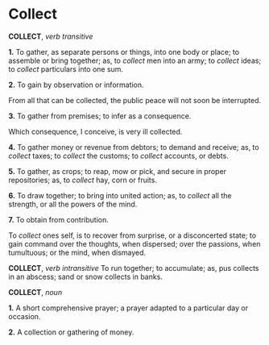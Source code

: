 # Collect

**COLLECT**, _verb transitive_

**1.** To gather, as separate persons or things, into one body or place; to assemble or bring together; as, to _collect_ men into an army; to _collect_ ideas; to _collect_ particulars into one sum.

**2.** To gain by observation or information.

From all that can be collected, the public peace will not soon be interrupted.

**3.** To gather from premises; to infer as a consequence.

Which consequence, I conceive, is very ill collected.

**4.** To gather money or revenue from debtors; to demand and receive; as, to _collect_ taxes; to _collect_ the customs; to _collect_ accounts, or debts.

**5.** To gather, as crops; to reap, mow or pick, and secure in proper repositories; as, to _collect_ hay, corn or fruits.

**6.** To draw together; to bring into united action; as, to _collect_ all the strength, or all the powers of the mind.

**7.** To obtain from contribution.

To _collect_ ones self, is to recover from surprise, or a disconcerted state; to gain command over the thoughts, when dispersed; over the passions, when tumultuous; or the mind, when dismayed.

**COLLECT**, _verb intransitive_ To run together; to accumulate; as, pus collects in an abscess; sand or snow collects in banks.

**COLLECT**, _noun_

**1.** A short comprehensive prayer; a prayer adapted to a particular day or occasion.

**2.** A collection or gathering of money.